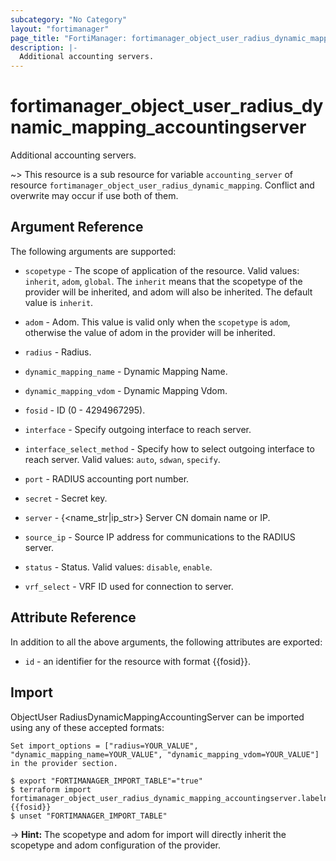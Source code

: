 ```yaml
---
subcategory: "No Category"
layout: "fortimanager"
page_title: "FortiManager: fortimanager_object_user_radius_dynamic_mapping_accountingserver"
description: |-
  Additional accounting servers.
---
```


# fortimanager_object_user_radius_dynamic_mapping_accountingserver
Additional accounting servers.

~> This resource is a sub resource for variable `accounting_server` of resource `fortimanager_object_user_radius_dynamic_mapping`. Conflict and overwrite may occur if use both of them.



## Argument Reference


The following arguments are supported:

* `scopetype` - The scope of application of the resource. Valid values: `inherit`, `adom`, `global`. The `inherit` means that the scopetype of the provider will be inherited, and adom will also be inherited. The default value is `inherit`.
* `adom` - Adom. This value is valid only when the `scopetype` is `adom`, otherwise the value of adom in the provider will be inherited.
* `radius` - Radius.
* `dynamic_mapping_name` - Dynamic Mapping Name.
* `dynamic_mapping_vdom` - Dynamic Mapping Vdom.

* `fosid` - ID (0 - 4294967295).
* `interface` - Specify outgoing interface to reach server.
* `interface_select_method` - Specify how to select outgoing interface to reach server. Valid values: `auto`, `sdwan`, `specify`.

* `port` - RADIUS accounting port number.
* `secret` - Secret key.
* `server` - {&lt;name_str|ip_str&gt;} Server CN domain name or IP.
* `source_ip` - Source IP address for communications to the RADIUS server.
* `status` - Status. Valid values: `disable`, `enable`.

* `vrf_select` - VRF ID used for connection to server.


## Attribute Reference

In addition to all the above arguments, the following attributes are exported:
* `id` - an identifier for the resource with format {{fosid}}.

## Import

ObjectUser RadiusDynamicMappingAccountingServer can be imported using any of these accepted formats:
```
Set import_options = ["radius=YOUR_VALUE", "dynamic_mapping_name=YOUR_VALUE", "dynamic_mapping_vdom=YOUR_VALUE"] in the provider section.

$ export "FORTIMANAGER_IMPORT_TABLE"="true"
$ terraform import fortimanager_object_user_radius_dynamic_mapping_accountingserver.labelname {{fosid}}
$ unset "FORTIMANAGER_IMPORT_TABLE"
```
-> **Hint:** The scopetype and adom for import will directly inherit the scopetype and adom configuration of the provider.
